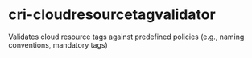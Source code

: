 # cri-cloudresourcetagvalidator
Validates cloud resource tags against predefined policies (e.g., naming conventions, mandatory tags)
